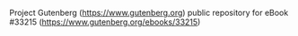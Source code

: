 Project Gutenberg (https://www.gutenberg.org) public repository for eBook #33215 (https://www.gutenberg.org/ebooks/33215)
